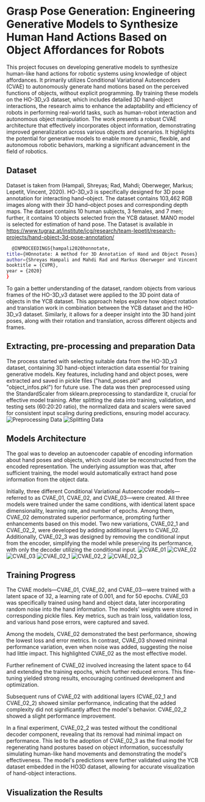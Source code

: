 
# Grasp Pose Generation: Engineering Generative Models to Synthesize Human Hand Actions Based on Object Affordances for Robots

This project focuses on developing generative models to synthesize human-like hand actions for robotic systems using knowledge of object affordances. It primarily utilizes Conditional Variational Autoencoders (CVAE) to autonomously generate hand motions based on the perceived functions of objects, without explicit programming. By training these models on the HO-3D_v3 dataset, which includes detailed 3D hand-object interactions, the research aims to enhance the adaptability and efficiency of robots in performing real-world tasks, such as human-robot interaction and autonomous object manipulation. The work presents a robust CVAE architecture that effectively incorporates object information, demonstrating improved generalization across various objects and scenarios. It highlights the potential for generative models to enable more dynamic, flexible, and autonomous robotic behaviors, marking a significant advancement in the field of robotics.


## Dataset
Dataset is taken from (Hampali, Shreyas; Rad, Mahdi; Oberweger, Markus; Lepetit, Vincent, 2020). HO-3D_v3 is specifically designed for 3D pose annotation for interacting hand–object. The dataset contains 103,462 RGB images along with their 3D hand–object poses and corresponding depth maps. The dataset contains 10 human subjects, 3 females, and 7 men; further, it contains 10 objects selected from the YCB dataset. MANO model is selected for estimation of hand pose. The Dataset is available in https://www.tugraz.at/institute/icg/research/team-lepetit/research-projects/hand-object-3d-pose-annotation/

```bash
  @INPROCEEDINGS{hampali2020honnotate,
title={HOnnotate: A method for 3D Annotation of Hand and Object Poses},
author={Shreyas Hampali and Mahdi Rad and Markus Oberweger and Vincent Lepetit},
booktitle = {CVPR},
year = {2020}
}
```
To gain a better understanding of the dataset, random objects from various frames of the HO-3D_v3 dataset were applied to the 3D point data of objects in the YCB dataset. This approach helps explore how object rotation and translation work in combination between the YCB dataset and the HO-3D_v3 dataset. Similarly, it allows for a deeper insight into the 3D hand joint poses, along with their rotation and translation, across different objects and frames.






## Extracting, pre-processing and preparation Data
The process started with selecting suitable data from the HO-3D_v3 dataset, containing 3D hand-object interaction data essential for training generative models. Key features, including hand and object poses, were extracted and saved in pickle files ("hand_poses.pkl" and "object_infos.pkl") for future use. The data was then preprocessed using the StandardScaler from sklearn.preprocessing to standardize it, crucial for effective model training. After splitting the data into training, validation, and testing sets (60:20:20 ratio), the normalized data and scalers were saved for consistent input scaling during predictions, ensuring model accuracy.
![Preprocessing Data](https://github.com/Siavash-Mortaz/Grasp_Pose_Generation/blob/main/slides/Pre_Data01.JPG)
![Splitting Data](https://github.com/Siavash-Mortaz/Grasp_Pose_Generation/blob/main/slides/Pre_Data02.JPG)

## Models Architecture
The goal was to develop an autoencoder capable of encoding information about hand poses and objects, which could later be reconstructed from the encoded representation. The underlying assumption was that, after sufficient training, the model would automatically extract hand pose information from the object data.

Initially, three different Conditional Variational Autoencoder models—referred to as CVAE_01, CVAE_02, and CVAE_03—were created. All three models were trained under the same conditions, with identical latent space dimensionality, learning rate, and number of epochs. Among them, CVAE_02 demonstrated superior performance, prompting further enhancements based on this model. Two new variations, CVAE_02_1 and CVAE_02_2, were developed by adding additional layers to CVAE_02. Additionally, CVAE_02_3 was designed by removing the conditional input from the encoder, simplifying the model while preserving its performance, with only the decoder utilizing the conditional input.
![CVAE_01](https://github.com/Siavash-Mortaz/Grasp_Pose_Generation/blob/main/slides/CVAE_01.JPG)
![CVAE_02](https://github.com/Siavash-Mortaz/Grasp_Pose_Generation/blob/main/slides/CVAE_02.JPG)
![CVAE_03](https://github.com/Siavash-Mortaz/Grasp_Pose_Generation/blob/main/slides/CVAE_03.JPG)
![CVAE_02_1](https://github.com/Siavash-Mortaz/Grasp_Pose_Generation/blob/main/slides/CVAE_02_1.JPG)
![CVAE_02_2](https://github.com/Siavash-Mortaz/Grasp_Pose_Generation/blob/main/slides/CVAE_02_2.JPG)
![CVAE_02_3](https://github.com/Siavash-Mortaz/Grasp_Pose_Generation/blob/main/slides/CVAE_02_3.JPG)


## Training Progress
The CVAE models—CVAE_01, CVAE_02, and CVAE_03—were trained with a latent space of 32, a learning rate of 0.001, and for 50 epochs. CVAE_03 was specifically trained using hand and object data, later incorporating random noise into the hand information. The models' weights were stored in corresponding pickle files. Key metrics, such as train loss, validation loss, and various hand pose errors, were captured and saved.

Among the models, CVAE_02 demonstrated the best performance, showing the lowest loss and error metrics. In contrast, CVAE_03 showed minimal performance variation, even when noise was added, suggesting the noise had little impact. This highlighted CVAE_02 as the most effective model.

Further refinement of CVAE_02 involved increasing the latent space to 64 and extending the training epochs, which further reduced errors. This fine-tuning yielded strong results, encouraging continued development and optimization.

Subsequent runs of CVAE_02 with additional layers (CVAE_02_1 and CVAE_02_2) showed similar performance, indicating that the added complexity did not significantly affect the model's behavior. CVAE_02_2 showed a slight performance improvement.

In a final experiment, CVAE_02_2 was tested without the conditional decoder component, revealing that its removal had minimal impact on performance. This led to the adoption of CVAE_02_3 as the final model for regenerating hand postures based on object information, successfully simulating human-like hand movements and demonstrating the model's effectiveness. The model's predictions were further validated using the YCB dataset embedded in the HO3D dataset, allowing for accurate visualization of hand-object interactions.
## Visualization the Results

